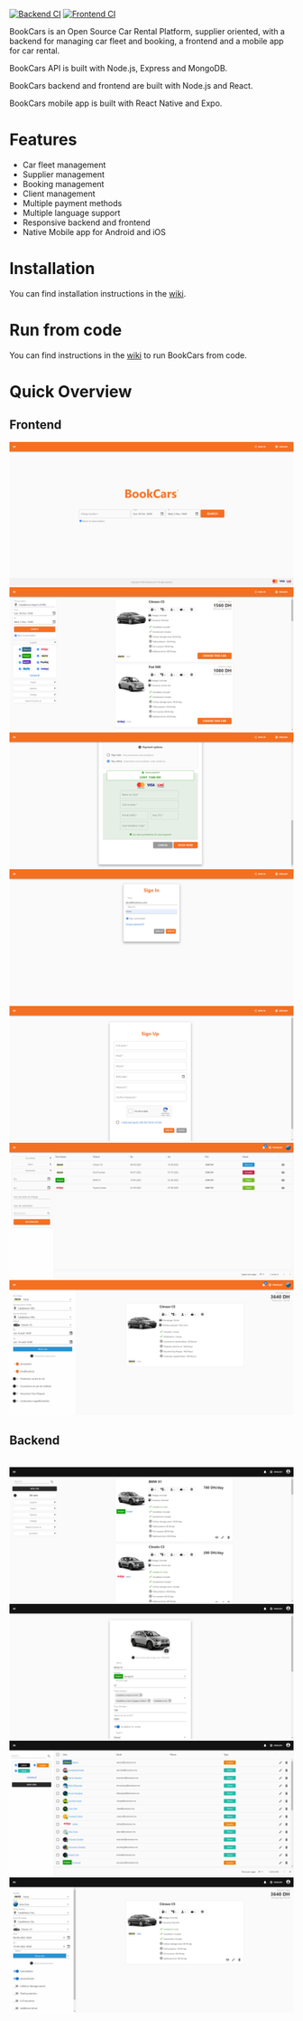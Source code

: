 [![Backend CI](https://github.com/aelassas/bookcars/actions/workflows/backend.yml/badge.svg)](https://github.com/aelassas/bookcars/actions/workflows/backend.yml)
[![Frontend CI](https://github.com/aelassas/bookcars/actions/workflows/frontend.yml/badge.svg)](https://github.com/aelassas/bookcars/actions/workflows/frontend.yml)

BookCars is an Open Source Car Rental Platform, supplier oriented, with a backend for managing car fleet and booking, a frontend and a mobile app for car rental.

BookCars API is built with Node.js, Express and MongoDB.

BookCars backend and frontend are built with Node.js and React.

BookCars mobile app is built with React Native and Expo.

# Features

* Car fleet management
* Supplier management
* Booking management
* Client management
* Multiple payment methods
* Multiple language support
* Responsive backend and frontend
* Native Mobile app for Android and iOS

# Installation

You can find installation instructions in the [wiki](https://github.com/aelassas/bookcars/wiki/Installation).

# Run from code

You can find instructions in the [wiki](https://github.com/aelassas/bookcars/wiki/Run-from-code) to run BookCars from code.

# Quick Overview

## Frontend

![Frontend](screenshots/frontend-1.png)
![Frontend](screenshots/frontend-2.png)
![Frontend](screenshots/frontend-3.png)
![Frontend](screenshots/frontend-4.png)
![Frontend](screenshots/frontend-5.png)
![Frontend](screenshots/frontend-6.png)
![Frontend](screenshots/frontend-7.png)

## Backend

![Backend](screenshots/backend-1.png)
![Backend](screenshots/backend-2.png)
![Backend](screenshots/backend-3.png)
![Backend](screenshots/backend-4.png)
![Backend](screenshots/backend-5.png)
![Backend](screenshots/backend-6.png)
![Backend](screenshots/backend-7.png)